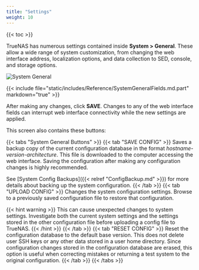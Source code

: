```yaml
---
title: "Settings"
weight: 10
---
```


{{< toc >}}

TrueNAS has numerous settings contained inside **System > General**.
These allow a wide range of system customization, from changing the web interface address, localization options, and data collection to SED, console, and storage options.

![System General](/images/CORE/12.0/SystemGeneral.png "System General")

{{< include file="static/includes/Reference/SystemGeneralFields.md.part" markdown="true" >}}

After making any changes, click **SAVE**.
Changes to any of the web interface fields can interrupt web interface connectivity while the new settings are applied.

This screen also contains these buttons:

{{< tabs "System General Buttons" >}}
{{< tab "SAVE CONFIG" >}}
Saves a backup copy of the current configuration database in the format *hostname-version-architecture*.
This file is downloaded to the computer accessing the web interface.
Saving the configuration after making any configuration changes is highly recommended.

See [System Config Backups]({{< relref "ConfigBackup.md" >}}) for more details about backing up the system configuration.
{{< /tab >}}
{{< tab "UPLOAD CONFIG" >}}
Changes the system configuration settings.
Browse to a previously saved configuration file to restore that configuration.

{{< hint warning >}}
This can cause unexpected changes to system settings.
Investigate both the current system settings and the settings stored in the other configuration file before uploading a config file to TrueNAS.
{{< /hint >}}
{{< /tab >}}
{{< tab "RESET CONFIG" >}}
Reset the configuration database to the default base version.
This does not delete user SSH keys or any other data stored in a user home directory.
Since configuration changes stored in the configuration database are erased, this option is useful when correcting mistakes or returning a test system to the original configuration.
{{< /tab >}}
{{< /tabs >}}
